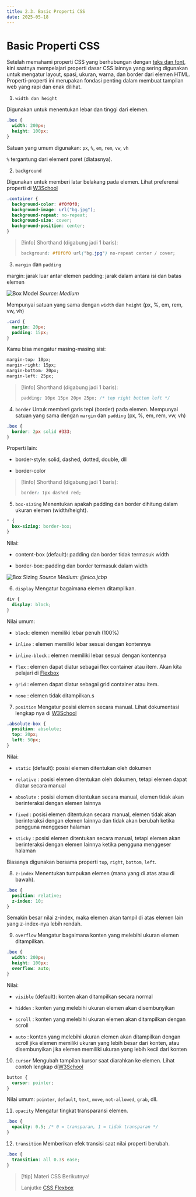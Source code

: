 ```yaml
---
title: 2.3. Basic Properti CSS
date: 2025-05-18
---
```


# Basic Properti CSS

Setelah memahami properti CSS yang berhubungan dengan [teks dan font](css-2.md), kini saatnya mempelajari properti dasar CSS lainnya yang sering digunakan untuk mengatur layout, spasi, ukuran, warna, dan border dari elemen HTML. Properti-properti ini merupakan fondasi penting dalam membuat tampilan web yang rapi dan enak dilihat.

1. `width dan height`

Digunakan untuk menentukan lebar dan tinggi dari elemen.

```css
.box {
  width: 200px;
  height: 100px;
}
```

Satuan yang umum digunakan: `px`, `%`, `em`, `rem`, `vw`, `vh`

`%` tergantung dari element paret (diatasnya).

2. `background`

Digunakan untuk memberi latar belakang pada elemen. Lihat preferensi properti di [W3School](https://www.w3schools.com/cssref/css3_pr_background.php)

```css
.container {
  background-color: #f0f0f0;
  background-image: url("bg.jpg");
  background-repeat: no-repeat;
  background-size: cover;
  background-position: center;
}
```

> [!info] Shorthand (digabung jadi 1 baris):
>
> ```css
> background: #f0f0f0 url("bg.jpg") no-repeat center / cover;
> ```

3. `margin` dan `padding`

margin: jarak luar antar elemen
padding: jarak dalam antara isi dan batas elemen

![Box Model](https://miro.medium.com/v2/resize:fit:1400/1*3STqKwTGNXBoZgbXbp3aDA.png)
_Source: Medium_

Mempunyai satuan yang sama dengan `width` dan `height` (px, %, em, rem, vw, vh)

```css
.card {
  margin: 20px;
  padding: 15px;
}
```

Kamu bisa mengatur masing-masing sisi:

```css
margin-top: 10px;
margin-right: 15px;
margin-bottom: 20px;
margin-left: 25px;
```

> [!info] Shorthand (digabung jadi 1 baris):
>
> ```css
> padding: 10px 15px 20px 25px; /* top right bottom left */
> ```

4. `border`
   Untuk memberi garis tepi (border) pada elemen. Mempunyai satuan yang sama dengan `margin` dan `padding` (px, %, em, rem, vw, vh)

```css
.box {
  border: 2px solid #333;
}
```

Properti lain:

- border-style: solid, dashed, dotted, double, dll

- border-color

> [!info] Shorthand (digabung jadi 1 baris):
>
> ```css
> border: 1px dashed red;
> ```

5. `box-sizing`
   Menentukan apakah padding dan border dihitung dalam ukuran elemen (width/height).

```css
* {
  box-sizing: border-box;
}
```

Nilai:

- content-box (default): padding dan border tidak termasuk width

- border-box: padding dan border termasuk dalam width

![Box Sizing](https://miro.medium.com/v2/resize:fit:1400/format:webp/1*rJalI52XK72c32eFsyI1xg.png)
_Source Medium: @nico.jcbp_

6. `display`
   Mengatur bagaimana elemen ditampilkan.

```css
div {
  display: block;
}
```

Nilai umum:

- `block`: elemen memiliki lebar penuh (100%)

- `inline` : elemen memiliki lebar sesuai dengan kontennya

- `inline-block` : elemen memiliki lebar sesuai dengan kontennya

- `flex` : elemen dapat diatur sebagai flex container atau item. Akan kita pelajari di [Flexbox](css-4.md)

- `grid` : elemen dapat diatur sebagai grid container atau item.

- `none` : elemen tidak ditampilkan.s

7. `position`
   Mengatur posisi elemen secara manual. Lihat dokumentasi lengkap nya di [W3School](https://www.w3schools.com/css/css_positioning.asp)

```css
.absolute-box {
  position: absolute;
  top: 20px;
  left: 50px;
}
```

Nilai:

- `static` (default): posisi elemen ditentukan oleh dokumen

- `relative` : posisi elemen ditentukan oleh dokumen, tetapi elemen dapat diatur secara manual

- `absolute` : posisi elemen ditentukan secara manual, elemen tidak akan berinteraksi dengan elemen lainnya

- `fixed` : posisi elemen ditentukan secara manual, elemen tidak akan berinteraksi dengan elemen lainnya dan tidak akan berubah ketika pengguna menggeser halaman

- `sticky` : posisi elemen ditentukan secara manual, tetapi elemen akan berinteraksi dengan elemen lainnya ketika pengguna menggeser halaman

Biasanya digunakan bersama properti `top`, `right`, `bottom`, `left`.

8. `z-index`
   Menentukan tumpukan elemen (mana yang di atas atau di bawah).

```css
.box {
  position: relative;
  z-index: 10;
}
```

Semakin besar nilai z-index, maka elemen akan tampil di atas elemen lain yang z-index-nya lebih rendah.

9. `overflow`
   Mengatur bagaimana konten yang melebihi ukuran elemen ditampilkan.

```css
.box {
  width: 200px;
  height: 100px;
  overflow: auto;
}
```

Nilai:

- `visible` (default): konten akan ditampilkan secara normal

- `hidden` : konten yang melebihi ukuran elemen akan disembunyikan

- `scroll` : konten yang melebihi ukuran elemen akan ditampilkan dengan scroll

- `auto` : konten yang melebihi ukuran elemen akan ditampilkan dengan scroll jika elemen memiliki ukuran yang lebih besar dari konten, atau disembunyikan jika elemen memiliki ukuran yang lebih kecil dari konten

10. `cursor`
    Mengubah tampilan kursor saat diarahkan ke elemen. Lihat contoh lengkap di[W3School](https://www.w3schools.com/css/tryit.asp?filename=trycss_cursor)

```css
button {
  cursor: pointer;
}
```

Nilai umum: `pointer`, `default`, `text`, `move`, `not-allowed`, `grab`, dll.

11. `opacity`
    Mengatur tingkat transparansi elemen.

```css
.box {
  opacity: 0.5; /* 0 = transparan, 1 = tidak transparan */
}
```

12. `transition`
    Memberikan efek transisi saat nilai properti berubah.

```css
.box {
  transition: all 0.3s ease;
}
```

> [!tip] Materi CSS Berikutnya!
>
> Lanjutke [CSS Flexbox](css-4.md)
